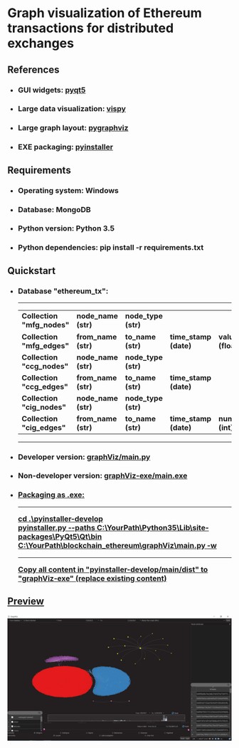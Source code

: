 <h1>Graph visualization of Ethereum transactions for distributed exchanges</h1>

<h2>References</h2>
<ul>
<h3><li>GUI widgets: <a href="https://github.com/PyQt5/PyQt">pyqt5</a></li></h3>
<h3><li>Large data visualization: <a href="https://github.com/vispy/vispy">vispy</a></li></h3>
<h3><li>Large graph layout: <a href="https://github.com/pygraphviz/pygraphviz">pygraphviz</a></li></h3>
<h3><li>EXE packaging: <a href="https://github.com/pyinstaller/pyinstaller">pyinstaller</a></li></h3>
</ul>

<h2>Requirements</h2>
<ul>
<h3><li>Operating system: Windows</li></h3>
<h3><li>Database: MongoDB</li></h3>
<h3><li>Python version: Python 3.5</li></h3>
<h3><li>Python dependencies: pip install -r requirements.txt</li></h3>
</ul>

<h2>Quickstart</h2>
<ul>
<h3><li>
Database "ethereum_tx":<hr>
<table><tbody>
<tr><td>Collection "mfg_nodes"</td><td>node_name (str)</td><td>node_type (str)</td></tr>
<tr><td>Collection "mfg_edges"</td><td>from_name (str)</td><td>to_name (str)</td><td>time_stamp (date)</td><td>value_in_ether (float)</td></tr>
<tr><td>Collection "ccg_nodes"</td><td>node_name (str)</td><td>node_type (str)</td></tr>
<tr><td>Collection "ccg_edges"</td><td>from_name (str)</td><td>to_name (str)</td><td>time_stamp (date)</td></tr>
<tr><td>Collection "cig_nodes"</td><td>node_name (str)</td><td>node_type (str)</td></tr>
<tr><td>Collection "cig_edges"</td><td>from_name (str)</td><td>to_name (str)</td><td>time_stamp (date)</td><td>number_of_calls (int)</td></tr>
</tbody></table><hr>
</li></h3>
<h3><li>Developer version: <a href="./graphViz/main.py">graphViz/main.py</a></li></h3>
<h3><li>Non-developer version: <a href="./graphViz-exe/main.exe">graphViz-exe/main.exe</li></h3>
<h3><li>
Packaging as .exe:<hr>
cd .\pyinstaller-develop<br>
pyinstaller.py --paths C:\YourPath\Python35\Lib\site-packages\PyQt5\Qt\bin C:\YourPath\blockchain_ethereum\graphViz\main.py -w<hr>
Copy all content in "pyinstaller-develop/main/dist" to "graphViz-exe" (replace existing content)
</li></h3>
</ul>

<h2>Preview</h2>
<img src="./preview.png">
